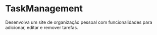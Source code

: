 # TaskManagement
Desenvolva um site de organização pessoal com funcionalidades para adicionar, editar e remover tarefas.
